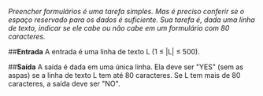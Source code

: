 *Preencher formulários é uma tarefa simples. Mas é preciso conferir se o espaço reservado para os dados é suficiente. Sua tarefa é, dada uma linha de texto, indicar se ele cabe ou não cabe em um formulário com 80 caracteres.*


##**Entrada**
A entrada é uma linha de texto L (1 ≤ |L| ≤ 500).


##**Saída**
A saída é dada em uma única linha. Ela deve ser "YES" (sem as aspas) se a linha de texto L tem até 80 caracteres. Se L tem mais de 80 caracteres, a saída deve ser "NO".